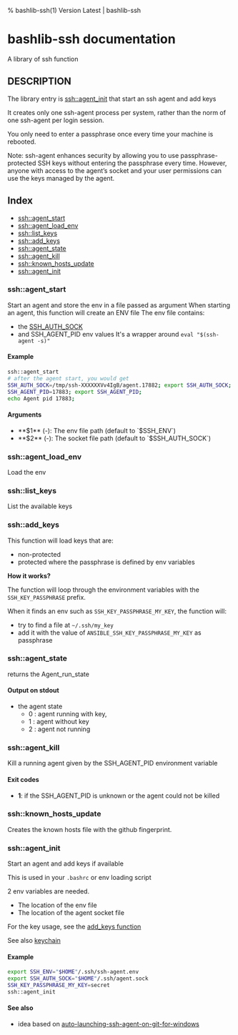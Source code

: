 % bashlib-ssh(1) Version Latest | bashlib-ssh
# bashlib-ssh documentation

A library of ssh function

## DESCRIPTION

The library entry is [ssh::agent_init](#sshagent_init) that start an ssh agent
and add keys

It creates only one ssh-agent process per system, 
rather than the norm of one ssh-agent per login session.

You only need to enter a passphrase once every time your machine is rebooted.

Note: ssh-agent enhances security by allowing you to use passphrase-protected SSH keys without
entering the passphrase every time. 
However, anyone with access to the agent’s socket and your user permissions can use the keys 
managed by the agent.

## Index

* [ssh::agent_start](#sshagent_start)
* [ssh::agent_load_env](#sshagent_load_env)
* [ssh::list_keys](#sshlist_keys)
* [ssh::add_keys](#sshadd_keys)
* [ssh::agent_state](#sshagent_state)
* [ssh::agent_kill](#sshagent_kill)
* [ssh::known_hosts_update](#sshknown_hosts_update)
* [ssh::agent_init](#sshagent_init)

### ssh::agent_start

Start an agent and store the env in a file passed as argument
When starting an agent, this function will create an ENV file
The env file contains:
* the [SSH_AUTH_SOCK](https://man.archlinux.org/man/ssh.1.en#SSH_AUTH_SOCK)
* and SSH_AGENT_PID env values
It's a wrapper around `eval "$(ssh-agent -s)"`

#### Example

```bash
ssh::agent_start
# after the agent start, you would get
SSH_AUTH_SOCK=/tmp/ssh-XXXXXXVv4IgB/agent.17882; export SSH_AUTH_SOCK;
SSH_AGENT_PID=17883; export SSH_AGENT_PID;
echo Agent pid 17883;
```

#### Arguments

* **$1** (-): The env file path (default to `$SSH_ENV`)
* **$2** (-): The socket file path (default to `$SSH_AUTH_SOCK`)

### ssh::agent_load_env

Load the env

### ssh::list_keys

List the available keys

### ssh::add_keys

This function will load keys that are:
* non-protected
* protected where the passphrase is defined by env variables

**How it works?**

The function will loop through the environment variables with the `SSH_KEY_PASSPHRASE` prefix.

When it finds an env such as `SSH_KEY_PASSPHRASE_MY_KEY`, the function will:
* try to find a file at `~/.ssh/my_key`
* add it with the value of `ANSIBLE_SSH_KEY_PASSPHRASE_MY_KEY` as passphrase

### ssh::agent_state

returns the Agent_run_state

#### Output on stdout

* the agent state
  * 0 : agent running with key,
  * 1 : agent without key
  * 2 : agent not running

### ssh::agent_kill

Kill a running agent given by the SSH_AGENT_PID environment variable

#### Exit codes

* **1**: if the SSH_AGENT_PID is unknown or the agent could not be killed

### ssh::known_hosts_update

Creates the known hosts file with the github fingerprint.

### ssh::agent_init

Start an agent and add keys if available

This is used in your `.bashrc` or env loading script

2 env variables are needed.
* The location of the env file
* The location of the agent socket file

For the key usage, see the [add_keys function](#sshadd_keys)

See also [keychain](https://github.com/funtoo/keychain)

#### Example

```bash
export SSH_ENV="$HOME"/.ssh/ssh-agent.env
export SSH_AUTH_SOCK="$HOME"/.ssh/agent.sock
SSH_KEY_PASSPHRASE_MY_KEY=secret
ssh::agent_init
```

#### See also

* idea based on [auto-launching-ssh-agent-on-git-for-windows](https://docs.github.com/en/authentication/connecting-to-github-with-ssh/working-with-ssh-key-passphrases#auto-launching-ssh-agent-on-git-for-windows)

